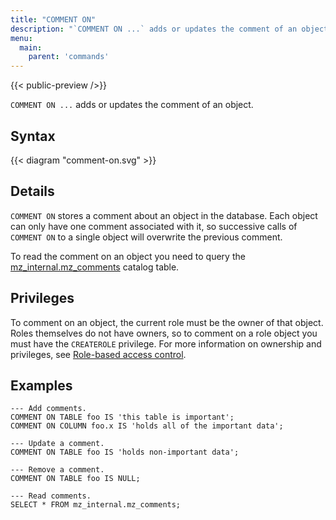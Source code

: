 ```yaml
---
title: "COMMENT ON"
description: "`COMMENT ON ...` adds or updates the comment of an object."
menu:
  main:
    parent: 'commands'
---
```


{{< public-preview />}}

`COMMENT ON ...` adds or updates the comment of an object.

## Syntax

{{< diagram "comment-on.svg" >}}

## Details

`COMMENT ON` stores a comment about an object in the database. Each object can only have one
comment associated with it, so successive calls of `COMMENT ON` to a single object will overwrite
the previous comment.

To read the comment on an object you need to query the [mz_internal.mz_comments](/sql/system-catalog/mz_internal/#mz_comments)
catalog table.

## Privileges

To comment on an object, the current role must be the owner of that object. Roles themselves do not
have owners, so to comment on a role object you must have the `CREATEROLE` privilege. For more
information on ownership and privileges, see [Role-based access control](/manage/access-control/rbac).

## Examples

```mzsql
--- Add comments.
COMMENT ON TABLE foo IS 'this table is important';
COMMENT ON COLUMN foo.x IS 'holds all of the important data';

--- Update a comment.
COMMENT ON TABLE foo IS 'holds non-important data';

--- Remove a comment.
COMMENT ON TABLE foo IS NULL;

--- Read comments.
SELECT * FROM mz_internal.mz_comments;
```
